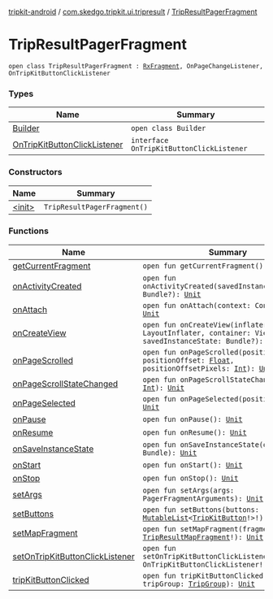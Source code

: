 [tripkit-android](../../index.md) / [com.skedgo.tripkit.ui.tripresult](../index.md) / [TripResultPagerFragment](./index.md)

# TripResultPagerFragment

`open class TripResultPagerFragment : `[`RxFragment`](../../com.skedgo.tripkit.ui.core.rxlifecyclecomponents/-rx-fragment/index.md)`, OnPageChangeListener, OnTripKitButtonClickListener`

### Types

| Name | Summary |
|---|---|
| [Builder](-builder/index.md) | `open class Builder` |
| [OnTripKitButtonClickListener](-on-trip-kit-button-click-listener/index.md) | `interface OnTripKitButtonClickListener` |

### Constructors

| Name | Summary |
|---|---|
| [&lt;init&gt;](-init-.md) | `TripResultPagerFragment()` |

### Functions

| Name | Summary |
|---|---|
| [getCurrentFragment](get-current-fragment.md) | `open fun getCurrentFragment(): Fragment!` |
| [onActivityCreated](on-activity-created.md) | `open fun onActivityCreated(savedInstanceState: Bundle?): `[`Unit`](https://kotlinlang.org/api/latest/jvm/stdlib/kotlin/-unit/index.html) |
| [onAttach](on-attach.md) | `open fun onAttach(context: Context): `[`Unit`](https://kotlinlang.org/api/latest/jvm/stdlib/kotlin/-unit/index.html) |
| [onCreateView](on-create-view.md) | `open fun onCreateView(inflater: LayoutInflater, container: ViewGroup?, savedInstanceState: Bundle?): View?` |
| [onPageScrolled](on-page-scrolled.md) | `open fun onPageScrolled(position: `[`Int`](https://kotlinlang.org/api/latest/jvm/stdlib/kotlin/-int/index.html)`, positionOffset: `[`Float`](https://kotlinlang.org/api/latest/jvm/stdlib/kotlin/-float/index.html)`, positionOffsetPixels: `[`Int`](https://kotlinlang.org/api/latest/jvm/stdlib/kotlin/-int/index.html)`): `[`Unit`](https://kotlinlang.org/api/latest/jvm/stdlib/kotlin/-unit/index.html) |
| [onPageScrollStateChanged](on-page-scroll-state-changed.md) | `open fun onPageScrollStateChanged(state: `[`Int`](https://kotlinlang.org/api/latest/jvm/stdlib/kotlin/-int/index.html)`): `[`Unit`](https://kotlinlang.org/api/latest/jvm/stdlib/kotlin/-unit/index.html) |
| [onPageSelected](on-page-selected.md) | `open fun onPageSelected(position: `[`Int`](https://kotlinlang.org/api/latest/jvm/stdlib/kotlin/-int/index.html)`): `[`Unit`](https://kotlinlang.org/api/latest/jvm/stdlib/kotlin/-unit/index.html) |
| [onPause](on-pause.md) | `open fun onPause(): `[`Unit`](https://kotlinlang.org/api/latest/jvm/stdlib/kotlin/-unit/index.html) |
| [onResume](on-resume.md) | `open fun onResume(): `[`Unit`](https://kotlinlang.org/api/latest/jvm/stdlib/kotlin/-unit/index.html) |
| [onSaveInstanceState](on-save-instance-state.md) | `open fun onSaveInstanceState(outState: Bundle): `[`Unit`](https://kotlinlang.org/api/latest/jvm/stdlib/kotlin/-unit/index.html) |
| [onStart](on-start.md) | `open fun onStart(): `[`Unit`](https://kotlinlang.org/api/latest/jvm/stdlib/kotlin/-unit/index.html) |
| [onStop](on-stop.md) | `open fun onStop(): `[`Unit`](https://kotlinlang.org/api/latest/jvm/stdlib/kotlin/-unit/index.html) |
| [setArgs](set-args.md) | `open fun setArgs(args: PagerFragmentArguments): `[`Unit`](https://kotlinlang.org/api/latest/jvm/stdlib/kotlin/-unit/index.html) |
| [setButtons](set-buttons.md) | `open fun setButtons(buttons: `[`MutableList`](https://kotlinlang.org/api/latest/jvm/stdlib/kotlin.collections/-mutable-list/index.html)`<`[`TripKitButton`](../../com.skedgo.tripkit.ui.model/-trip-kit-button/index.md)`!>!): `[`Unit`](https://kotlinlang.org/api/latest/jvm/stdlib/kotlin/-unit/index.html) |
| [setMapFragment](set-map-fragment.md) | `open fun setMapFragment(fragment: `[`TripResultMapFragment`](../-trip-result-map-fragment/index.md)`!): `[`Unit`](https://kotlinlang.org/api/latest/jvm/stdlib/kotlin/-unit/index.html) |
| [setOnTripKitButtonClickListener](set-on-trip-kit-button-click-listener.md) | `open fun setOnTripKitButtonClickListener(listener: OnTripKitButtonClickListener!): `[`Unit`](https://kotlinlang.org/api/latest/jvm/stdlib/kotlin/-unit/index.html) |
| [tripKitButtonClicked](trip-kit-button-clicked.md) | `open fun tripKitButtonClicked(id: `[`String`](https://kotlinlang.org/api/latest/jvm/stdlib/kotlin/-string/index.html)`, tripGroup: `[`TripGroup`](../../skedgo.tripkit.routing/-trip-group/index.md)`): `[`Unit`](https://kotlinlang.org/api/latest/jvm/stdlib/kotlin/-unit/index.html) |
